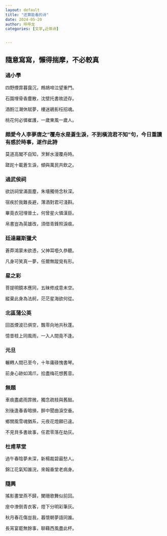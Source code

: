 ```yaml
---
layout: default
title: "还算能看的诗"
date: 2024-05-20
author: 呼呼龙
categories: [文学,近体诗]


---
```




## 隨意寫寫，懶得揣摩，不必較真



### 過小學

四野煙霏暮靄沉，鷓鴣啼泣望重門。

石園埋骨香塵散，沈壁托書故迹存。

酒酹江潮休賦夢，樓迷鵑影枉招魂。

桃花何必憐崔護，一歲東風一歲人。



### 頗愛今人李夢唐之“覆舟水是蒼生淚，不到橫流君不知”句，今日重讀有感於時事，遂作此詩

莫道高閣不自知，烹鮮水漫覆舟時。

蹉跎十載蒼生淚，傾與萬民共飲之。



### 過武侯祠

欲訪祠堂滿面塵，朱墻獨倚念秋深。

宿疾於我難長避，薄酒對君可淺斟。

畢竟衣冠埋晉土，何曾星火憐漢臣。

帛書豈為英雄改，須借青鋒照淚痕。



### 廷達羅斯獵犬

蒼莽鴻蒙未欲憑，父神耳囈久恭聽。

凡身可笑真一夢，任爾無蹤覓有形。



### 星之彩

菩提明鏡本應同，五昧修成意未空。

縱棄此身為法舸，茫茫星海欲何從。



### 北區蒲公英

回首煙波已俱空，飄零向地共秋蓬。

憶昔枝上同風雨，一入人間竟不逢。



### 元旦

輾轉人間已至今，十年庸碌愧書琴。

前身心跡如鴻爪，拾盡梅花想舊音。



### 無題

車痕盡處雨霏微，獨念疏枝與舊醅。

別後逢春香暗損，醉中聞曲淚空垂。

鄉關風雪魂猶系，元夜花燈願已違。

不見貝多書故事，任君零落在劫灰。



### 杜甫草堂

過午春陰夢未深，新楊裁碧最愁人。

錦江花氣知誰浣，來報垂堂老病身。



### 隨興

搖影畫堂燕不歸，闌珊歌舞似前回。

座中潦倒青衣客，燈下分明彩筆灰。

秋月春花傷豈我，暮懷朝夢語同誰。

長宵宴罷無餘事，聊藉西風盡此杯。

